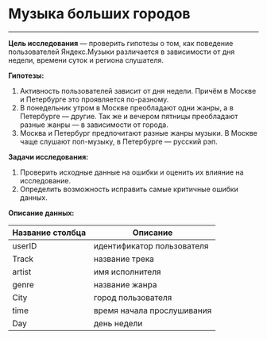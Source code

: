 # Музыка больших городов
--- 
**Цель исследования** — проверить гипотезы о том, как поведение пользователей Яндекс.Музыки различается в зависимости от дня недели, времени суток и региона слушателя.

**Гипотезы:**

1. Активность пользователей зависит от дня недели. Причём в Москве и Петербурге это проявляется по-разному.
2. В понедельник утром в Москве преобладают одни жанры, а в Петербурге — другие. Так же и вечером пятницы преобладают разные жанры — в зависимости от города.
3. Москва и Петербург предпочитают разные жанры музыки. В Москве чаще слушают поп-музыку, в Петербурге — русский рэп.

**Задачи исследования:**

1. Проверить исходные данные на ошибки и оценить их влияние на исследование.
2. Определить возможность исправить самые критичные ошибки данных.

**Описание данных:**

|Название столбца|Описание|
| ----------- | ----------- |
|userID|идентификатор пользователя|
|Track|название трека|
|artist|имя исполнителя|
|genre|название жанра|
|City|город пользователя|
|time|время начала прослушивания|
|Day|день недели|
